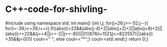 # C++-code-for-shivling-

#include<iostream>
using namespace std;
int main() 
{int i,j; 
for(j=26;j>=-52;j--){ 
for(i=-39;i<=39;i++){ 
if((abs(i)<22&&(abs(j-4)<2||abs(j+2)<2||abs(j+8)<2)||(abs(i)==22&&(j==4||j==-2||j==-8)))||(!((676*i*i+1521*j*j<=822557)||(abs(i)<35&&j<0)))) 
cout<<" "; 
else 
cout<<"*";} 
cout<<std::endl;} 
return 0;}
